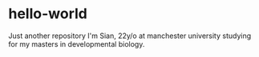 # hello-world
Just another repository 
I'm Sian, 22y/o at manchester university studying for my masters in developmental biology. 
